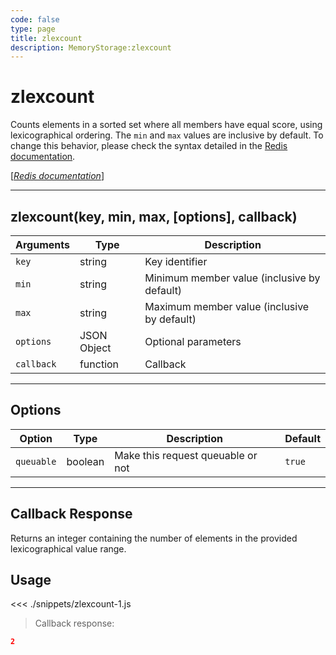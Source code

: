 ```yaml
---
code: false
type: page
title: zlexcount
description: MemoryStorage:zlexcount
---
```


# zlexcount

Counts elements in a sorted set where all members have equal score, using lexicographical ordering. The `min` and `max` values are inclusive by default. To change this behavior, please check the syntax detailed in the [Redis documentation](https://redis.io/commands/zrangebylex).

[[_Redis documentation_]](https://redis.io/commands/zlexcount)

---

## zlexcount(key, min, max, [options], callback)

| Arguments  | Type        | Description                                 |
| ---------- | ----------- | ------------------------------------------- |
| `key`      | string      | Key identifier                              |
| `min`      | string      | Minimum member value (inclusive by default) |
| `max`      | string      | Maximum member value (inclusive by default) |
| `options`  | JSON Object | Optional parameters                         |
| `callback` | function    | Callback                                    |

---

## Options

| Option     | Type    | Description                       | Default |
| ---------- | ------- | --------------------------------- | ------- |
| `queuable` | boolean | Make this request queuable or not | `true`  |

---

## Callback Response

Returns an integer containing the number of elements in the provided lexicographical value range.

## Usage

<<< ./snippets/zlexcount-1.js

> Callback response:

```json
2
```

